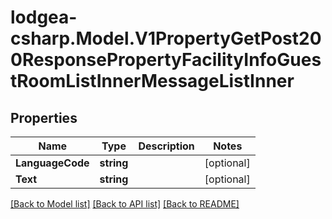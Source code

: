 
# lodgea-csharp.Model.V1PropertyGetPost200ResponsePropertyFacilityInfoGuestRoomListInnerMessageListInner

## Properties

Name | Type | Description | Notes
------------ | ------------- | ------------- | -------------
**LanguageCode** | **string** |  | [optional] 
**Text** | **string** |  | [optional] 

[[Back to Model list]](../README.md#documentation-for-models)
[[Back to API list]](../README.md#documentation-for-api-endpoints)
[[Back to README]](../README.md)

